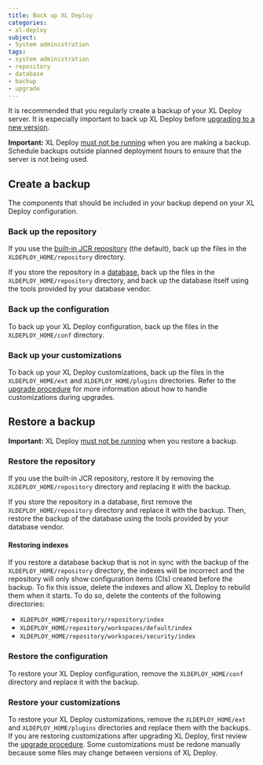 ```yaml
---
title: Back up XL Deploy
categories:
- xl-deploy
subject:
- System administration
tags:
- system administration
- repository
- database
- backup
- upgrade
---
```


It is recommended that you regularly create a backup of your XL Deploy server. It is especially important to back up XL Deploy before [upgrading to a new version](/xl-deploy/how-to/upgrade-xl-deploy.html).

**Important:** XL Deploy [must not be running](/xl-deploy/how-to/shut-down-xl-deploy.html) when you are making a backup. Schedule backups outside planned deployment hours to ensure that the server is not being used.

## Create a backup

The components that should be included in your backup depend on your XL Deploy configuration.

### Back up the repository

If you use the [built-in JCR repository](/xl-deploy/how-to/configure-the-xl-deploy-repository.html#location-of-the-repository) (the default), back up the files in the `XLDEPLOY_HOME/repository` directory.

If you store the repository in a [database](/xl-deploy/how-to/configure-the-xl-deploy-repository.html#using-a-database), back up the files in the `XLDEPLOY_HOME/repository` directory, and back up the database itself using the tools provided by your database vendor.

### Back up the configuration

To back up your XL Deploy configuration, back up the files in the `XLDEPLOY_HOME/conf` directory.

### Back up your customizations

To back up your XL Deploy customizations, back up the files in the `XLDEPLOY_HOME/ext` and `XLDEPLOY_HOME/plugins` directories. Refer to the [upgrade procedure](/xl-deploy/how-to/upgrade-xl-deploy.html#upgrade-the-server) for more information about how to handle customizations during upgrades.

## Restore a backup

**Important:** XL Deploy [must not be running](/xl-deploy/how-to/shut-down-xl-deploy.html) when you restore a backup.

### Restore the repository

If you use the built-in JCR repository, restore it by removing the `XLDEPLOY_HOME/repository` directory and replacing it with the backup.

If you store the repository in a database, first remove the `XLDEPLOY_HOME/repository` directory and replace it with the backup. Then, restore the backup of the database using the tools provided by your database vendor.

#### Restoring indexes

If you restore a database backup that is not in sync with the backup of the `XLDEPLOY_HOME/repository` directory, the indexes will be incorrect and the repository will only show configuration items (CIs) created before the backup. To fix this issue, delete the indexes and allow XL Deploy to rebuild them when it starts. To do so, delete the contents of the following directories:

* `XLDEPLOY_HOME/repository/repository/index`
* `XLDEPLOY_HOME/repository/workspaces/default/index`
* `XLDEPLOY_HOME/repository/workspaces/security/index`

### Restore the configuration

To restore your XL Deploy configuration, remove the `XLDEPLOY_HOME/conf` directory and replace it with the backup.

### Restore your customizations

To restore your XL Deploy customizations, remove the `XLDEPLOY_HOME/ext` and `XLDEPLOY_HOME/plugins` directories and replace them with the backups. If you are restoring customizations after upgrading XL Deploy, first review the [upgrade procedure](/xl-deploy/how-to/upgrade-xl-deploy.html#upgrade-the-server). Some customizations must be redone manually because some files may change between versions of XL Deploy.
